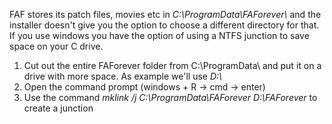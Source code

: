 FAF stores its patch files, movies etc in *C:\\ProgramData\\FAForever\\*
and the installer doesn't give you the option to choose a different
directory for that. If you use windows you have the option of using a
NTFS junction to save space on your C drive.

1.  Cut out the entire FAForever folder from C:\\ProgramData\\ and put
    it on a drive with more space. As example we'll use *D:\\*
2.  Open the command prompt (windows + R -> cmd -> enter)
3.  Use the command *mklink /j C:\\ProgramData\\FAForever D:\\FAForever*
    to create a junction